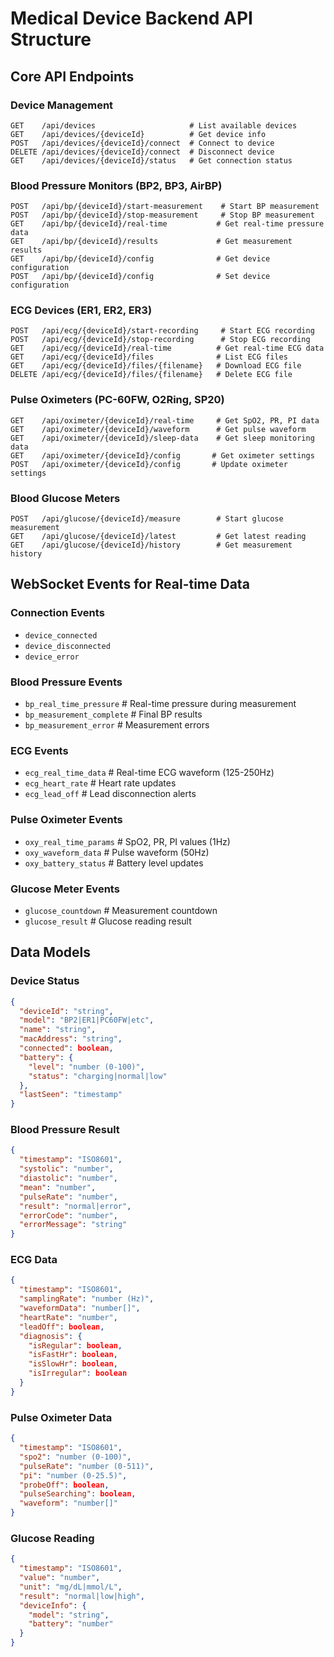 # Medical Device Backend API Structure

## Core API Endpoints

### Device Management
```
GET    /api/devices                     # List available devices
GET    /api/devices/{deviceId}          # Get device info
POST   /api/devices/{deviceId}/connect  # Connect to device
DELETE /api/devices/{deviceId}/connect  # Disconnect device
GET    /api/devices/{deviceId}/status   # Get connection status
```

### Blood Pressure Monitors (BP2, BP3, AirBP)
```
POST   /api/bp/{deviceId}/start-measurement    # Start BP measurement
POST   /api/bp/{deviceId}/stop-measurement     # Stop BP measurement
GET    /api/bp/{deviceId}/real-time           # Get real-time pressure data
GET    /api/bp/{deviceId}/results             # Get measurement results
GET    /api/bp/{deviceId}/config              # Get device configuration
POST   /api/bp/{deviceId}/config              # Set device configuration
```

### ECG Devices (ER1, ER2, ER3)
```
POST   /api/ecg/{deviceId}/start-recording     # Start ECG recording
POST   /api/ecg/{deviceId}/stop-recording      # Stop ECG recording
GET    /api/ecg/{deviceId}/real-time          # Get real-time ECG data
GET    /api/ecg/{deviceId}/files              # List ECG files
GET    /api/ecg/{deviceId}/files/{filename}   # Download ECG file
DELETE /api/ecg/{deviceId}/files/{filename}   # Delete ECG file
```

### Pulse Oximeters (PC-60FW, O2Ring, SP20)
```
GET    /api/oximeter/{deviceId}/real-time     # Get SpO2, PR, PI data
GET    /api/oximeter/{deviceId}/waveform      # Get pulse waveform
GET    /api/oximeter/{deviceId}/sleep-data    # Get sleep monitoring data
GET    /api/oximeter/{deviceId}/config       # Get oximeter settings
POST   /api/oximeter/{deviceId}/config       # Update oximeter settings
```

### Blood Glucose Meters
```
POST   /api/glucose/{deviceId}/measure        # Start glucose measurement
GET    /api/glucose/{deviceId}/latest         # Get latest reading
GET    /api/glucose/{deviceId}/history        # Get measurement history
```

## WebSocket Events for Real-time Data

### Connection Events
- `device_connected`
- `device_disconnected` 
- `device_error`

### Blood Pressure Events
- `bp_real_time_pressure`    # Real-time pressure during measurement
- `bp_measurement_complete`  # Final BP results
- `bp_measurement_error`     # Measurement errors

### ECG Events
- `ecg_real_time_data`       # Real-time ECG waveform (125-250Hz)
- `ecg_heart_rate`           # Heart rate updates
- `ecg_lead_off`             # Lead disconnection alerts

### Pulse Oximeter Events  
- `oxy_real_time_params`     # SpO2, PR, PI values (1Hz)
- `oxy_waveform_data`        # Pulse waveform (50Hz)
- `oxy_battery_status`       # Battery level updates

### Glucose Meter Events
- `glucose_countdown`        # Measurement countdown
- `glucose_result`           # Glucose reading result

## Data Models

### Device Status
```json
{
  "deviceId": "string",
  "model": "BP2|ER1|PC60FW|etc",
  "name": "string", 
  "macAddress": "string",
  "connected": boolean,
  "battery": {
    "level": "number (0-100)",
    "status": "charging|normal|low"
  },
  "lastSeen": "timestamp"
}
```

### Blood Pressure Result
```json
{
  "timestamp": "ISO8601",
  "systolic": "number",
  "diastolic": "number", 
  "mean": "number",
  "pulseRate": "number",
  "result": "normal|error",
  "errorCode": "number",
  "errorMessage": "string"
}
```

### ECG Data
```json
{
  "timestamp": "ISO8601",
  "samplingRate": "number (Hz)",
  "waveformData": "number[]",
  "heartRate": "number",
  "leadOff": boolean,
  "diagnosis": {
    "isRegular": boolean,
    "isFastHr": boolean,
    "isSlowHr": boolean,
    "isIrregular": boolean
  }
}
```

### Pulse Oximeter Data
```json
{
  "timestamp": "ISO8601",
  "spo2": "number (0-100)",
  "pulseRate": "number (0-511)", 
  "pi": "number (0-25.5)",
  "probeOff": boolean,
  "pulseSearching": boolean,
  "waveform": "number[]"
}
```

### Glucose Reading
```json
{
  "timestamp": "ISO8601",
  "value": "number",
  "unit": "mg/dL|mmol/L",
  "result": "normal|low|high",
  "deviceInfo": {
    "model": "string",
    "battery": "number"
  }
}
```
